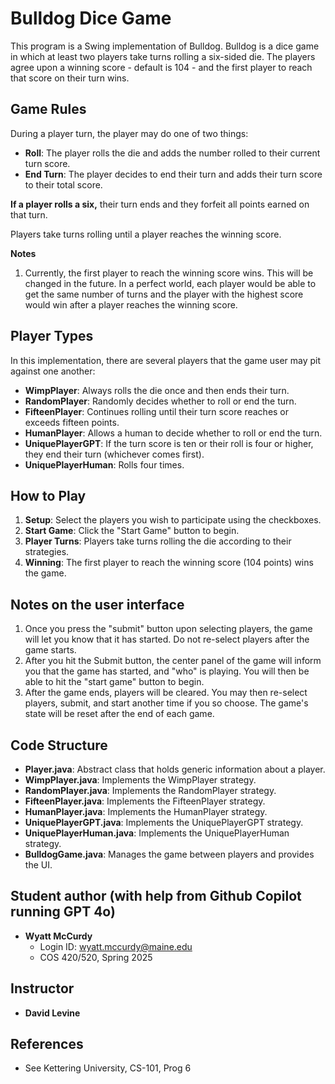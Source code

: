 # Bulldog Dice Game

This program is a Swing implementation of Bulldog. Bulldog is a dice game in which at least two players take turns rolling a six-sided die. The players agree upon a winning score - default is 104 - and the first player to reach that score on their turn wins.

## Game Rules

During a player turn, the player may do one of two things:
- **Roll**: The player rolls the die and adds the number rolled to their current turn score.
- **End Turn**: The player decides to end their turn and adds their turn score to their total score.

**If a player rolls a six,** their turn ends and they forfeit all points earned on that turn.

Players take turns rolling until a player reaches the winning score.

**Notes** 
1. Currently, the first player to reach the winning score wins. This will be changed in the future. In a perfect world, each player would be able to get the same number of turns and the player with the highest score would win after a player reaches the winning score.


## Player Types

In this implementation, there are several players that the game user may pit against one another:

- **WimpPlayer**: Always rolls the die once and then ends their turn.
- **RandomPlayer**: Randomly decides whether to roll or end the turn.
- **FifteenPlayer**: Continues rolling until their turn score reaches or exceeds fifteen points.
- **HumanPlayer**: Allows a human to decide whether to roll or end the turn.
- **UniquePlayerGPT**: If the turn score is ten or their roll is four or higher, they end their turn (whichever comes first).
- **UniquePlayerHuman**: Rolls four times.

## How to Play

1. **Setup**: Select the players you wish to participate using the checkboxes.
2. **Start Game**: Click the "Start Game" button to begin.
3. **Player Turns**: Players take turns rolling the die according to their strategies.
4. **Winning**: The first player to reach the winning score (104 points) wins the game.

## Notes on the user interface
1. Once you press the "submit" button upon selecting players, the game will let you know that it has started. Do not re-select players after the game starts.
2. After you hit the Submit button, the center panel of the game will inform you that the game has started, and "who" is playing. You will then be able to hit the "start game" button to begin. 
3. After the game ends, players will be cleared. You may then re-select players, submit, and start another time if you so choose. The game's state will be reset after the end of each game. 

## Code Structure

- **Player.java**: Abstract class that holds generic information about a player.
- **WimpPlayer.java**: Implements the WimpPlayer strategy.
- **RandomPlayer.java**: Implements the RandomPlayer strategy.
- **FifteenPlayer.java**: Implements the FifteenPlayer strategy.
- **HumanPlayer.java**: Implements the HumanPlayer strategy.
- **UniquePlayerGPT.java**: Implements the UniquePlayerGPT strategy.
- **UniquePlayerHuman.java**: Implements the UniquePlayerHuman strategy.
- **BulldogGame.java**: Manages the game between players and provides the UI.

## Student author (with help from Github Copilot running GPT 4o)

- **Wyatt McCurdy**
  - Login ID: wyatt.mccurdy@maine.edu
  - COS 420/520, Spring 2025

## Instructor
- **David Levine**

## References

- See Kettering University, CS-101, Prog 6


